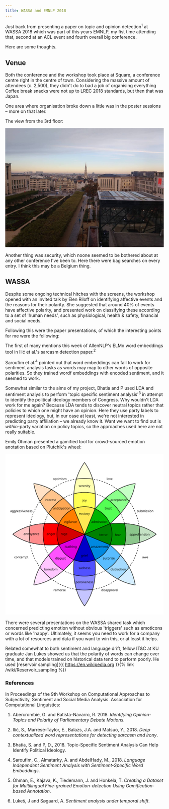 ```yaml
---
title: WASSA and EMNLP 2018
---
```


Just back from presenting a paper on topic and opinion detection<sup>1</sup> at WASSA 2018 which was part of this years EMNLP, my fist time attending that, second at an ACL event and fourth overall big conference. 

Here are some thoughts.

<h2>Venue</h2>

Both the conference and the workshop took place at Square, a conference centre right in the centre of town. Considering the massive amount of attendees (c. 2,500), they didn't do to bad a job of organising everything  Coffee break snacks were not up to LREC 2018 standards, but then that was Japan.

One area where organisation broke down a little was in the poster sessions – more on that later.

The view from the 3rd floor:

![Square and Brussels](/assets/brussels.jpg)

Another thing was security, which noone seemed to be bothered about at any other conference I've been to. Here there were bag searches on every entry. I think this may be a Belgium thing.


<h2>WASSA</h2>

Despite some ongoing technical hitches with the screens, the workshop opened with an invited talk by Elen Riloff on identifying affective events and the reasons for their polarity. She suggested that around 40% of events have affective polarity, and presented work on classifying these according to a set of 'human needs', such as physiological, health & safety, financial and social needs.

Following this were the paper presentations, of which the interesting points for me were the following:

The first of many mentions this week of AllenNLP's ELMo word embeddings tool in Ilić et al.'s sarcasm detection paper.<sup>2</sup>

Saroufim et al.<sup>4</sup> pointed out that word embeddings can fail to work for sentiment analysis tasks as words may map to other words of opposite polarities. So they trained wordf embeddings with encoded sentiment, and it seemed to work.

Somewhat similar to the aims of my project, Bhatia and P used LDA and sentiment analysis to perform 'topic specific sentiment analysis'<sup>3</sup> in attempt to identify the political ideology members of Congress. Why wouldn't LDA work for me again? Because LDA tends to discover neutral topics rather that policies to which one might have an opinion. Here they use party labels to represent ideology, but, in our case at least, we're not interested in predicting party affiliation – we already know it. Want we want to find out is *within*-party variation on policy topics, so the approaches used here are not really suitable.

Emily Öhman presented a gamified tool for crowd-sourced emotion anotation based on Plutchik's wheel:

![Plutchik's Wheel](/assets/Plutchik-wheel.svg)

There were several presentations on the WASSA shared task which concerned predicting emotion without obvious 'triggers' such as emoticons or words like 'happy'. Ultimately, it seems you need to work for a company with a lot of resources and data if you want to win this, or at least it helps.

Related somewhat to both sentiment and language drift, fellow IT&C at KU graduate Jan Lukes showed us that the polarity of words can change over time, and that models trained on historical data tend to perform poorly. He used [reservoir sampling]({{ https://en.wikipedia.org }}{% link /wiki/Reservoir_sampling %})

<h3>References</h3>
In Proceedings of the 9th Workshop on Computational Approaches to Subjectivity, Sentiment and Social Media Analysis.
Association for Computational Linguistics:

1. Abercrombie, G. and Batista-Navarro, R. 2018. *Identifying Opinion-Topics and Polarity of Parliamentary Debate Motions*. 

2. Ilić, S., Marrese-Taylor, E., Balazs, J.A. and Matsuo, Y., 2018. *Deep contextualized word representations for detecting sarcasm and irony*.

3. Bhatia, S. and P, D., 2018. Topic-Specific Sentiment Analysis Can Help Identify Political Ideology.

4. Saroufim, C., Almatarky, A. and AbdelHady, M., 2018. *Language Independent Sentiment Analysis with Sentiment-Specific Word Embeddings*.

5. Öhman, E., Kajava, K., Tiedemann, J. and Honkela, T. *Creating a Dataset for Multilingual Fine-grained Emotion-detection Using Gamification-based Annotation*.

6. Lukeš, J and Søgaard, A. *Sentiment analysis under temporal shift*.

